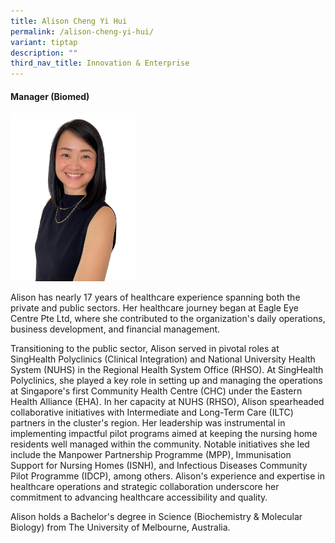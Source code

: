 ```yaml
---
title: Alison Cheng Yi Hui
permalink: /alison-cheng-yi-hui/
variant: tiptap
description: ""
third_nav_title: Innovation & Enterprise
---
```

<h4><strong>Manager (Biomed)</strong></h4>
<p></p>
<div class="isomer-image-wrapper">
<img style="width: 40%;" height="auto" width="100%" alt="Alison Cheng" src="/images/About/Our Team/Innovation and Enterprise/AlisonCheng_Bio.jpg">
</div>
<p>Alison has nearly 17 years of healthcare experience spanning both the
private and public sectors. Her healthcare journey began at Eagle Eye Centre
Pte Ltd, where she contributed to the organization's daily operations,
business development, and financial management.</p>
<p>Transitioning to the public sector, Alison served in pivotal roles at
SingHealth Polyclinics (Clinical Integration) and National University Health
System (NUHS) in the Regional Health System Office (RHSO). At SingHealth
Polyclinics, she played a key role in setting up and managing the operations
at Singapore's first Community Health Centre (CHC) under the Eastern Health
Alliance (EHA). In her capacity at NUHS (RHSO), Alison spearheaded collaborative
initiatives with Intermediate and Long-Term Care (ILTC) partners in the
cluster's region. Her leadership was instrumental in implementing impactful
pilot programs aimed at keeping the nursing home residents well managed
within the community. Notable initiatives she led include the Manpower
Partnership Programme (MPP), Immunisation Support for Nursing Homes (ISNH),
and Infectious Diseases Community Pilot Programme (IDCP), among others.
Alison's experience and expertise in healthcare operations and strategic
collaboration underscore her commitment to advancing healthcare accessibility
and quality.</p>
<p>Alison holds a Bachelor's degree in Science (Biochemistry &amp; Molecular
Biology) from The University of Melbourne, Australia.</p>